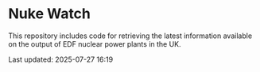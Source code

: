 # Nuke Watch

This repository includes code for retrieving the latest information available on the output of EDF nuclear power plants in the UK.

Last updated: 2025-07-27 16:19